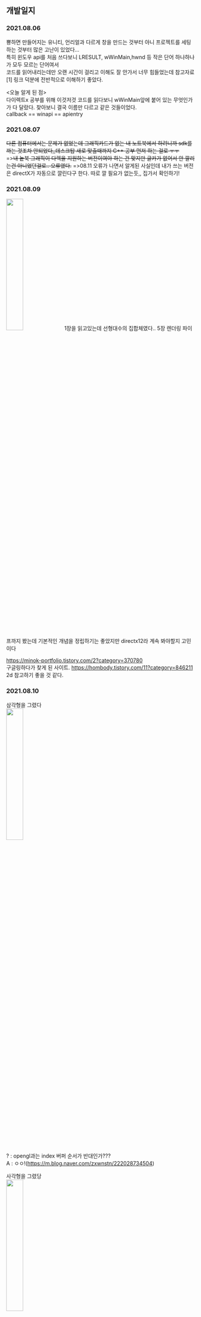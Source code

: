 
## 개발일지

### 2021.08.06
  뿅하면 만들어지는 유니티, 언리얼과 다르게 창을 만드는 것부터 아니 프로젝트를 세팅하는 것부터 많은 고난이 있었다...<br>
  특히 윈도우 api를 처음 쓰다보니 LRESULT, wWinMain,hwnd 등 작은 단어 하나하나가 모두 모르는 단어여서 <br>
  코드를 읽어내리는데만 오랜 시간이 걸리고 이해도 잘 안가서 너무 힘들었는데 참고자료[1] 링크 덕분에 전반적으로 이해하기 좋았다.<br>
  
  <오늘 알게 된 점><br>
    다이렉트x 공부를 위해 이것저것 코드를 읽다보니 wWinMain앞에 붙어 있는 무엇인가가 다 달랐다. 찾아보니 결국 이름만 다르고 같은 것들이었다.<br>
    callback == winapi == apientry
    
### 2021.08.07
  <strike>다른 컴퓨터에서는 문제가 없었는데 그래픽카드가 없는 내 노트북에서 하려니까 sdk를 까는 것조차 안되었다,,데스크탑 새로 맞출때까지 C++ 공부 먼저 하는 걸로 ㅜㅜ</strike><br>
  =><strike>내 놑북 그래픽이 다렉을 지원하는 버전이여야 하는 건 맞지만 글카가 없어서 안 깔리는건 아니었던걸로.. 오류였다.</strike>
  =>08.11 오류가 나면서 알게된 사실인데 내가 쓰는 버전은 directX가 자동으로 깔린다구 한다. 따로 깔 필요가 없는듯,, 집가서 확인하기!
  

### 2021.08.09

<img src="https://user-images.githubusercontent.com/49023736/128650580-85dd1d33-02a5-44bd-a6ce-4b6153cd03c8.jpg" width="30%" height="30%" />
  1장을 읽고있는데 선형대수의 집합체였다.. 5장 렌더링 파이프까지 봤는데 기본적인 개념을 정립하기는 좋았지만 directx12라 계속 봐야할지 고민이다
  
  https://minok-portfolio.tistory.com/2?category=370780 <br>
  구글링하다가 찾게 된 사이트.
  https://hombody.tistory.com/11?category=846211
  2d 참고하기 좋을 것 같다.

### 2021.08.10

삼각형을 그렸다<br>
<img src="https://user-images.githubusercontent.com/49023736/128795674-805808d6-0d63-48b4-a3a2-e75a57280504.png" width="30%" height="30%" />

? : opengl과는 index 버퍼 순서가 반대인가???<br>
A : ㅇㅇ!(https://m.blog.naver.com/zxwnstn/222028734504)

사각형을 그렸당<br>
<img src="https://user-images.githubusercontent.com/49023736/128796130-5be70c61-6347-4977-b38f-f7331168e7b7.png" width="30%" height="30%" />

direct3D 개요. 코드를 짜다보니까 device, deviceContext, 윈도우 핸들 등 반복되는 단어가 계속 나오는데 어렴풋이 알고 이해하려니까 속이 너무 답답.. 잘 모르겠는 단어들 먼저 공부를 하고 코드 이해를 하는게 좋을 것 같다.
https://m.blog.naver.com/masca140/220704230471 

내일 할거
https://m.blog.naver.com/atom723/190311655
https://docs.microsoft.com/en-us/windows/win32/direct3dgetstarted/work-with-dxgi

### 2021.08.11

<b>카메라 & 큐브 점프 및 움직이기</b> <br>
<img src="https://user-images.githubusercontent.com/49023736/128961176-46216515-b1b9-4398-b8f1-2442af54a443.gif" width="30%" height="30%" />

<strike>하루종일 texture만 했는데 알 수 없는 오류가 또 날 괴롭힌다.......
어디서 나는건지 모르겠어서 디버깅해보니까 d3dcompilefromfile 쪽에서 나고있었다. https://gpgstudy.com/forum/viewtopic.php?t=25475 <- 이 사이트에서 참고해보니, 세번째 인자가 비면 error가 발생할 수도 있다고 해서 다른 방식으로도 해보았지만 여전히 안된다....<br>
텍스쳐를 해야 라이팅을 하던 폰트를 하던 할텐데 ㅜㅜ</strike> <br>
텍스쳐 해결!! WCHAR 캐스팅을 잘못하고 있던 모양이다....(WCHAR*)L"hlsl파일명" 이런식으로 해주면 된당! ㅎㅅㅎ<br>

https://www.braynzarsoft.net/viewtutorial/q16390-directx-11-an-introduction-to-the-win32-api
이 예제도 한번 따라해봐야겠다

### 2021.08.12

<b>텍스쳐 입히기</b> <br>
https://user-images.githubusercontent.com/49023736/129129691-ac31f730-9d05-4d87-a171-17c7f9e03583.mp4

어찌저찌 하긴 했는데 솔직히 잘 이해 안된다,,,,,..

<오늘의 실수 포인트>
 - window 먼저 Initialization 하고, direct3d를 Initialization해줘야하는데 순서를 바꿔가지고 한참 걸렸다; ㅜ
 - 과연 내가 원하는 설정으로 바꿔서 사용할 수 있을지 의문이다..

위에 예제 사이트가 훨씬 이해하기 쉬웠다. 코드가 길어지면, 당연히 [0]보다는 가독성은 떨어지겠지만 처음 공부하는 입장에서 보면, 진행 과정을 따라 쭉 나열하고 있기 때문에 순서를 파악하기 좋았다!
그리고 개인적으로 느낀점인데 directX가 어려운 이유는 대충 깔짝이면서 공부하는건 불가능하기 때문이 아닐까..싶다 학교에서 opengl도 안배운 상태였다면 진작에 그만 뒀을것같다.

### 2021.08.13

<img src="https://user-images.githubusercontent.com/49023736/129440608-ece2b778-29bd-4263-a2d5-427a8203bf96.png" width="50%" height="40%" />

info/draw_rectanlge(projectionXX) 에 있는 코드의 흐름을 따라가보면 위와 같다.

-----------------

	VertexType vt;
	D3D11_INPUT_ELEMENT_DESC Playout[] =
	{
		{ "POSITION", 0, DXGI_FORMAT_R32G32B32_FLOAT, 0, 0, D3D11_INPUT_PER_VERTEX_DATA, 0 },
		{ "COLOR", 0, DXGI_FORMAT_R32G32B32_FLOAT, 0, sizeof(vt.pos), D3D11_INPUT_PER_VERTEX_DATA, 0 }
	};

** 정점 하나 기준
Playout[n]에 5번째 파라미터를 보면, position이 어디서부터 시작할 것인지를 물어보는 것이다. 현재 position같은 경우 XMFLOAT3을 이용하고 있기 때문에 
4*3, 총 12바이트를 사용한다. 그렇기 때문에 COLOR은 12바이트 뒤에서부터 할당되어야 한다. 
D3D11_APPEND_ALIGNED_ELEMENT<=를 이용해서 자동으로 할당할수도 있다고 한다. 
아니면 저렇게 구조체를 가져와서, 앞에 사용한 것들의 바이트를 직접 계산하는 방식으로도 할 수 있다.

데이터 구조가 하나 늘어날때마다 

<img src="https://user-images.githubusercontent.com/49023736/129440611-39637f64-04e3-4fa4-8b9a-d578043ed7ae.png" width="50%" height="40%" />

----------------------------------------------------------

### 2021.08.14-15

화면 생성부터 물체 이동까지

![image](https://user-images.githubusercontent.com/49023736/129452030-66edead9-e4b4-4057-98ae-7bd79239547f.png)

이걸 한번에 이해하는 천재들이 부럽다..
